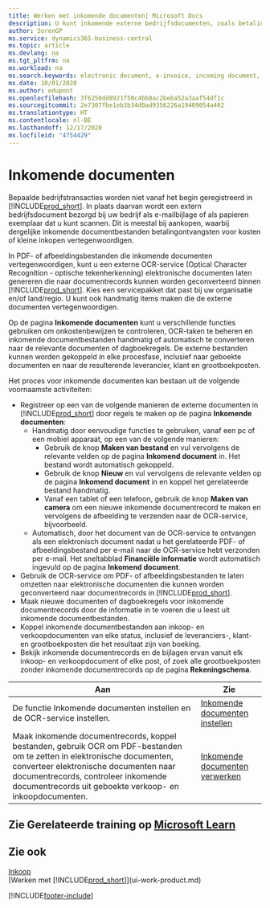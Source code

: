 ```yaml
---
title: Werken met inkomende documenten| Microsoft Docs
description: U kunt inkomende externe bedrijfsdocumenten, zoals betalingsontvangsten of PDF's beheren, OCR-taken beheren en elektronische bestanden naar documenten en records omzetten.
author: SorenGP
ms.service: dynamics365-business-central
ms.topic: article
ms.devlang: na
ms.tgt_pltfrm: na
ms.workload: na
ms.search.keywords: electronic document, e-invoice, incoming document, OCR, ecommerce, document exchange, import invoice
ms.date: 10/01/2020
ms.author: edupont
ms.openlocfilehash: 3f6250dd8921f50c4bb8ac2beba52a3aaf54df1c
ms.sourcegitcommit: 2e7307fbe1eb3b34d0ad9356226a19409054a402
ms.translationtype: HT
ms.contentlocale: nl-BE
ms.lasthandoff: 12/17/2020
ms.locfileid: "4754429"
---
```

# <a name="incoming-documents"></a>Inkomende documenten

Bepaalde bedrijfstransacties worden niet vanaf het begin geregistreerd in [!INCLUDE[prod_short](includes/prod_short.md)]. In plaats daarvan wordt een extern bedrijfsdocument bezorgd bij uw bedrijf als e-mailbijlage of als papieren exemplaar dat u kunt scannen. Dit is meestal bij aankopen, waarbij dergelijke inkomende documentbestanden betalingontvangsten voor kosten of kleine inkopen vertegenwoordigen.

In PDF- of afbeeldingsbestanden die inkomende documenten vertegenwoordigen, kunt u een externe OCR-service (Optical Character Recognition - optische tekenherkenning) elektronische documenten laten genereren die naar documentrecords kunnen worden geconverteerd binnen [!INCLUDE[prod_short](includes/prod_short.md)]. Kies een servicepakket dat past bij uw organisatie en/of land/regio. U kunt ook handmatig items maken die de externe documenten vertegenwoordigen.  

Op de pagina **Inkomende documenten** kunt u verschillende functies gebruiken om onkostenbewijzen te controleren, OCR-taken te beheren en inkomende documentbestanden handmatig of automatisch te converteren naar de relevante documenten of dagboekregels. De externe bestanden kunnen worden gekoppeld in elke procesfase, inclusief naar geboekte documenten en naar de resulterende leverancier, klant en grootboekposten.

Het proces voor inkomende documenten kan bestaan uit de volgende voornaamste activiteiten:

* Registreer op een van de volgende manieren de externe documenten in [!INCLUDE[prod_short](includes/prod_short.md)] door regels te maken op de pagina **Inkomende documenten**:
  * Handmatig door eenvoudige functies te gebruiken, vanaf een pc of een mobiel apparaat, op een van de volgende manieren:
    * Gebruik de knop **Maken van bestand** en vul vervolgens de relevante velden op de pagina **Inkomend document** in. Het bestand wordt automatisch gekoppeld.  
    * Gebruik de knop **Nieuw** en vul vervolgens de relevante velden op de pagina **Inkomend document** in en koppel het gerelateerde bestand handmatig.
    * Vanaf een tablet of een telefoon, gebruik de knop **Maken van camera** om een nieuwe inkomende documentrecord te maken en vervolgens de afbeelding te verzenden naar de OCR-service, bijvoorbeeld.
  * Automatisch, door het document van de OCR-service te ontvangen als een elektronisch document nadat u het gerelateerde PDF- of afbeeldingsbestand per e-mail naar de OCR-service hebt verzonden per e-mail. Het sneltabblad **Financiële informatie** wordt automatisch ingevuld op de pagina **Inkomend document**.
* Gebruik de OCR-service om PDF- of afbeeldingsbestanden te laten omzetten naar elektronische documenten die kunnen worden geconverteerd naar documentrecords in [!INCLUDE[prod_short](includes/prod_short.md)].
* Maak nieuwe documenten of dagboekregels voor inkomende documentrecords door de informatie in te voeren die u leest uit inkomende documentbestanden.
* Koppel inkomende documentbestanden aan inkoop- en verkoopdocumenten van elke status, inclusief de leveranciers-, klant- en grootboekposten die het resultaat zijn van boeking.
* Bekijk inkomende documentrecords en de bijlagen ervan vanuit elk inkoop- en verkoopdocument of elke post, of zoek alle grootboekposten zonder inkomende documentrecords op de pagina **Rekeningschema**.

| Aan | Zie |
| --- | --- |
| De functie Inkomende documenten instellen en de OCR-service instellen. |[Inkomende documenten instellen](across-how-setup-income-documents.md) |
| Maak inkomende documentrecords, koppel bestanden, gebruik OCR om PDF-bestanden om te zetten in elektronische documenten, converteer elektronische documenten naar documentrecords, controleer inkomende documentrecords uit geboekte verkoop- en inkoopdocumenten. |[Inkomende documenten verwerken](across-process-income-documents.md) |

## <a name="see-related-training-at-microsoft-learn"></a>Zie Gerelateerde training op [Microsoft Learn](/learn/modules/incoming-documents-dynamics-365-business-central/index)

## <a name="see-also"></a>Zie ook

[Inkoop](purchasing-manage-purchasing.md)  
[Werken met [!INCLUDE[prod_short](includes/prod_short.md)]](ui-work-product.md)  


[!INCLUDE[footer-include](includes/footer-banner.md)]